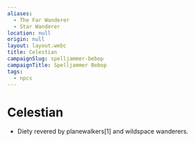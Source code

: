 ```yaml
---
aliases:
  - The Far Wanderer
  - Star Wanderer
location: null
origin: null
layout: layout.webc
title: Celestian
campaignSlug: spelljammer-bebop
campaignTitle: Spelljammer Bebop
tags:
  - npcs
---
```

# Celestian

- Diety revered by planewalkers[1] and wildspace wanderers.
